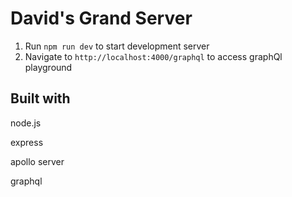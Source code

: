 # David's Grand Server


1. Run `npm run dev` to start development server
1. Navigate to `http://localhost:4000/graphql` to access graphQl playground

## Built with

node.js

express

apollo server

graphql